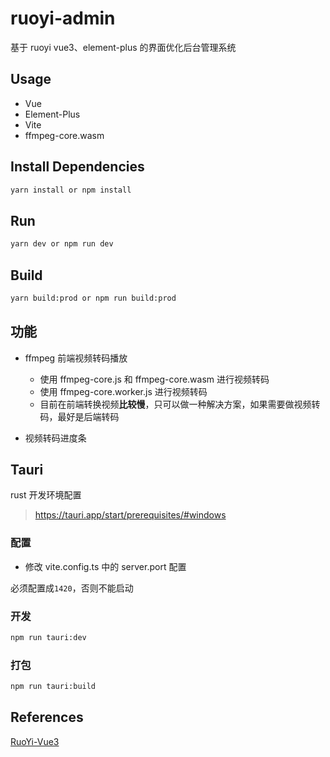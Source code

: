# ruoyi-admin

基于 ruoyi vue3、element-plus 的界面优化后台管理系统

## Usage

- Vue
- Element-Plus
- Vite
- ffmpeg-core.wasm

## Install Dependencies

```bash
yarn install or npm install
```

## Run

```bash
yarn dev or npm run dev
```

## Build

```bash
yarn build:prod or npm run build:prod
```

## 功能

- ffmpeg 前端视频转码播放

  - 使用 ffmpeg-core.js 和 ffmpeg-core.wasm 进行视频转码
  - 使用 ffmpeg-core.worker.js 进行视频转码
  - 目前在前端转换视频<b>比较慢</b>，只可以做一种解决方案，如果需要做视频转码，最好是后端转码

- 视频转码进度条

## Tauri

rust 开发环境配置

> https://tauri.app/start/prerequisites/#windows

### 配置

- 修改 vite.config.ts 中的 server.port 配置

必须配置成`1420`，否则不能启动

### 开发

```bash
npm run tauri:dev
```

### 打包

```bash
npm run tauri:build
```

## References

[RuoYi-Vue3](https://github.com/yangzongzhuan/RuoYi-Vue3.git)
